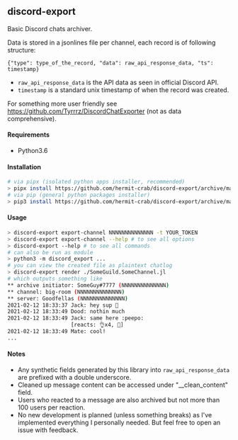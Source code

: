 ## discord-export

Basic Discord chats archiver.

Data is stored in a jsonlines file per channel, each record is of following structure:  
```
{"type": type_of_the_record, "data": raw_api_response_data, "ts": timestamp}
```  
- `raw_api_response_data` is the API data as seen in official Discord API.
- `timestamp` is a standard unix timestamp of when the record was created.

For something more user friendly see https://github.com/Tyrrrz/DiscordChatExporter (not as data comprehensive).

#### Requirements
* Python3.6

#### Installation
```bash
# via pipx (isolated python apps installer, recommended)
> pipx install https://github.com/hermit-crab/discord-export/archive/master.zip
# via pip (general python packages installer)
> pip3 install https://github.com/hermit-crab/discord-export/archive/master.zip --user
```

#### Usage
```bash
> discord-export export-channel NNNNNNNNNNNNNN -t YOUR_TOKEN
> discord-export export-channel --help # to see all options
> discord-export --help # to see all commands
# can also be run as module
> python3 -m discord_export ...
# you can view the created file as plaintext chatlog
> discord-export render ./SomeGuild.SomeChannel.jl
# which outputs something like
** archive initiator: SomeGuy#7777 (NNNNNNNNNNNNNN)
** channel: big-room (NNNNNNNNNNNNNN)
** server: Goodfellas (NNNNNNNNNNNNNN)
2021-02-12 18:33:37 Jack: hey sup 👋
2021-02-12 18:33:49 Dood: nothin much
2021-02-12 18:33:49 Jack: same here :peepo:
                    [reacts: 👌x4, 🤷]
2021-02-12 18:33:49 Mate: cool!
...
```

#### Notes
- Any synthetic fields generated by this library into `raw_api_response_data` are prefixed with a double underscore.
- Cleaned up message content can be accessed under "__clean_content" field.
- Users who reacted to a message are also archived but not more than 100 users per reaction.
- No new development is planned (unless something breaks) as I've implemented everything I personally needed. But feel free to open an issue with feedback. 

